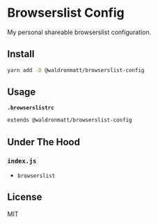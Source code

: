 # Browserslist Config

My personal shareable browserslist configuration.

## Install

```bash
yarn add -D @waldronmatt/browserslist-config
```

## Usage

**`.browserslistrc`**

```bash
extends @waldronmatt/browserslist-config
```

## Under The Hood

### `index.js`

- `browserslist`

## License

MIT
